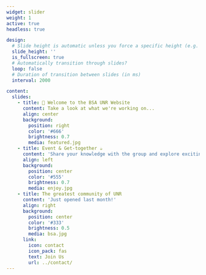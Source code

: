 ```yaml
---
widget: slider
weight: 1
active: true
headless: true

design:
  # Slide height is automatic unless you force a specific height (e.g. '400px')
  slide_height: ''
  is_fullscreen: true
  # Automatically transition through slides?
  loop: false
  # Duration of transition between slides (in ms)
  interval: 2000

content:
  slides:
    - title: 👋 Welcome to the BSA UNR Website
      content: Take a look at what we're working on...
      align: center
      background:
        position: right
        color: '#666'
        brightness: 0.7
        media: featured.jpg
    - title: Event & Get-together ☕️
      content: 'Share your knowledge with the group and explore exciting new topics together! and get free foods and drinks! Enjoy!'
      align: left
      background:
        position: center
        color: '#555'
        brightness: 0.7
        media: enjoy.jpg
    - title: The greatest community of UNR
      content: 'Just opened last month!'
      align: right
      background:
        position: center
        color: '#333'
        brightness: 0.5
        media: bsa.jpg
      link:
        icon: contact
        icon_pack: fas
        text: Join Us
        url: ../contact/
---
```

